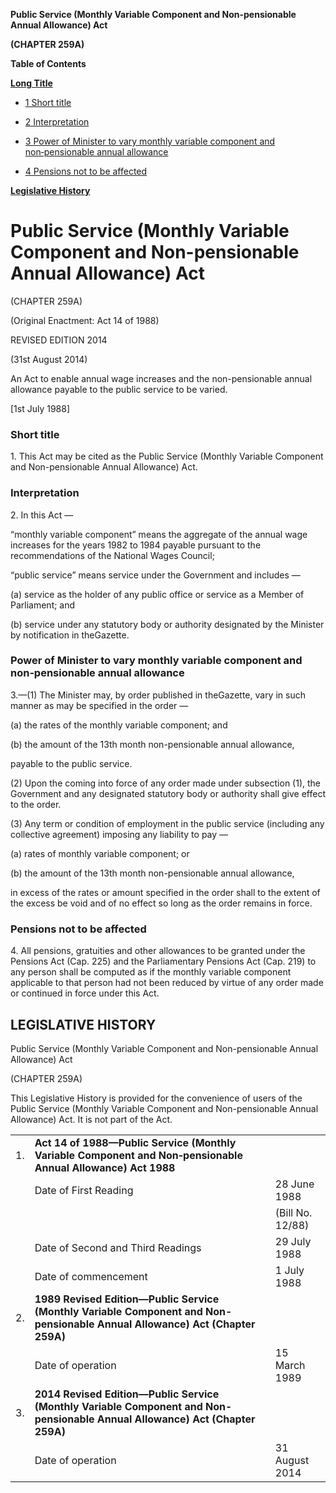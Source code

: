 **Public Service (Monthly Variable Component and Non-pensionable Annual Allowance) Act**

**(CHAPTER 259A)**

**Table of Contents**

[**Long Title**](#Public-Service-Monthly-Variable-Component-and-Non-pensionable-Annual-Allowance-Act)

- [1 Short title](#Short-title)

- [2 Interpretation](#Interpretation)

- [3 Power of Minister to vary monthly variable component and non‑pensionable annual allowance](#Power-of-Minister-to-vary-monthly-variable-component-and-non‑pensionable-annual-allowance)

- [4 Pensions not to be affected](#Pensions-not-to-be-affected)

[**Legislative History**](#Legislative-History)

# Public Service (Monthly Variable Component and Non-pensionable Annual Allowance) Act

(CHAPTER 259A)

(Original Enactment: Act 14 of 1988)

REVISED EDITION 2014

(31st August 2014)

An Act to enable annual wage increases and the non-pensionable annual allowance payable to the public service to be varied.

[1st July 1988]

### Short title

1\. This Act may be cited as the Public Service (Monthly Variable Component and Non-pensionable Annual Allowance) Act.

### Interpretation

2\. In this Act —

“monthly variable component” means the aggregate of the annual wage increases for the years 1982 to 1984 payable pursuant to the recommendations of the National Wages Council;

“public service” means service under the Government and includes —

(a) service as the holder of any public office or service as a Member of Parliament; and

(b) service under any statutory body or authority designated by the Minister by notification in theGazette.

### Power of Minister to vary monthly variable component and non‑pensionable annual allowance

3\.—(1) The Minister may, by order published in theGazette, vary in such manner as may be specified in the order —

(a) the rates of the monthly variable component; and

(b) the amount of the 13th month non-pensionable annual allowance,

payable to the public service.

(2) Upon the coming into force of any order made under subsection (1), the Government and any designated statutory body or authority shall give effect to the order.

(3) Any term or condition of employment in the public service (including any collective agreement) imposing any liability to pay —

(a) rates of monthly variable component; or

(b) the amount of the 13th month non-pensionable annual allowance,

in excess of the rates or amount specified in the order shall to the extent of the excess be void and of no effect so long as the order remains in force.

### Pensions not to be affected

4\. All pensions, gratuities and other allowances to be granted under the Pensions Act (Cap. 225) and the Parliamentary Pensions Act (Cap. 219) to any person shall be computed as if the monthly variable component applicable to that person had not been reduced by virtue of any order made or continued in force under this Act.

## LEGISLATIVE HISTORY

Public Service (Monthly Variable Component and Non-pensionable Annual Allowance) Act

(CHAPTER 259A)

This Legislative History is provided for the convenience of users of the Public Service (Monthly Variable Component and Non-pensionable Annual Allowance) Act. It is not part of the Act.

||||
|:-|:-|:-|
|1.|**Act 14 of 1988—Public Service (Monthly Variable Component and Non‑pensionable Annual Allowance) Act 1988**|
||Date of First Reading|28 June 1988|
|||(Bill No. 12/88)|
||Date of Second and Third Readings|29 July 1988|
||Date of commencement|1 July 1988|
|2.|**1989 Revised Edition—Public Service (Monthly Variable Component and Non-pensionable Annual Allowance) Act (Chapter 259A)**|
||Date of operation|15 March 1989|
|3.|**2014 Revised Edition—Public Service (Monthly Variable Component and Non-pensionable Annual Allowance) Act (Chapter 259A)**|
||Date of operation|31 August 2014|
